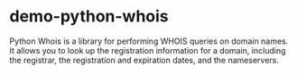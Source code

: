 # demo-python-whois
Python Whois is a library for performing WHOIS queries on domain names. It allows you to look up the registration information for a domain, including the registrar, the registration and expiration dates, and the nameservers.
